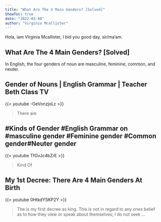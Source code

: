 ```yaml
---
title: "What Are The 4 Main Genders? [Solved]"
ShowToc: true 
date: "2022-03-08"
author: "Virginia Mcallister" 
---
```


Hola, iam Virginia Mcallister, I bid you good day, sir/ma’am.
## What Are The 4 Main Genders? [Solved]
In English, the four genders of noun are masculine, feminine, common, and neuter.

## Gender of Nouns | English Grammar | Teacher Beth Class TV
{{< youtube -OeVonzjoLc >}}
>There are 

## #Kinds of Gender #English Grammar on #masculine gender #Feminine gender #Common gender#Neuter gender
{{< youtube TfGvJc4bZrE >}}
>Kind Of 

## My 1st Decree: There Are 4 Main Genders At Birth
{{< youtube 0HtkdYSKP2Y >}}
>The is my first decree as king. This is not in regard to any ones belief as to how they view or speak about themselves; I do not seek ...

